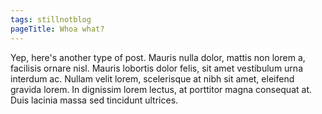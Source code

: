 ```yaml
---
tags: stillnotblog
pageTitle: Whoa what?
---
```


Yep, here's another type of post. Mauris nulla dolor, mattis non lorem a, facilisis ornare nisl. Mauris lobortis dolor felis, sit amet vestibulum urna interdum ac. Nullam velit lorem, scelerisque at nibh sit amet, eleifend gravida lorem. In dignissim lorem lectus, at porttitor magna consequat at. Duis lacinia massa sed tincidunt ultrices.